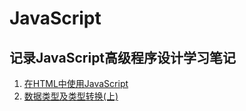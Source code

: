 # JavaScript

## 记录JavaScript高级程序设计学习笔记

1. [在HTML中使用JavaScript](https://github.com/A-cabbage/javascript/issues/1)
2. [数据类型及类型转换(上)](https://github.com/A-cabbage/javascript/issues/2)
